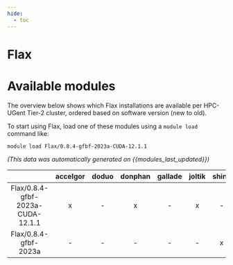 ```yaml
---
hide:
  - toc
---
```


Flax
====

# Available modules


The overview below shows which Flax installations are available per HPC-UGent Tier-2 cluster, ordered based on software version (new to old).

To start using Flax, load one of these modules using a `module load` command like:

```shell
module load Flax/0.8.4-gfbf-2023a-CUDA-12.1.1
```

*(This data was automatically generated on {{modules_last_updated}})*  

| |accelgor|doduo|donphan|gallade|joltik|shinx|skitty|
| :---: | :---: | :---: | :---: | :---: | :---: | :---: | :---: |
|Flax/0.8.4-gfbf-2023a-CUDA-12.1.1|x|-|x|-|x|-|-|
|Flax/0.8.4-gfbf-2023a|-|-|-|-|-|x|x|
